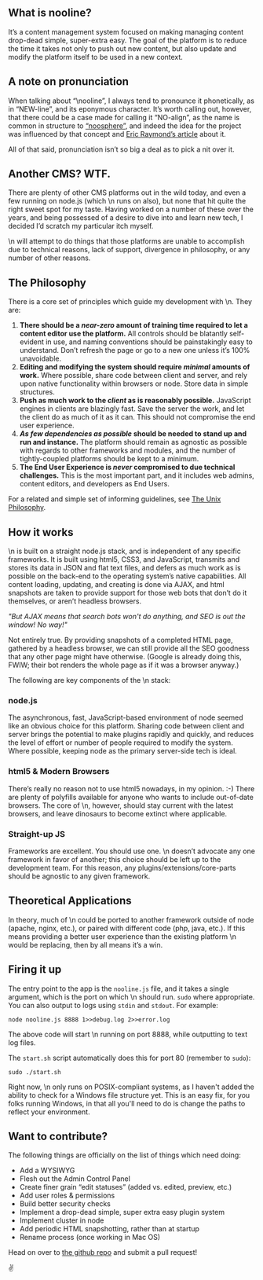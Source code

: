 ## What is nooline?

It’s a content management system focused on making managing content
drop-dead simple, super-extra easy. The goal of the platform is to
reduce the time it takes not only to push out new content, but also
update and modify the platform itself to be used in a new context.

## A note on pronunciation

When talking about “\\nooline”, I always tend to pronounce it
phonetically, as in “NEW-line”, and its eponymous character. It’s worth
calling out, however, that there could be a case made for calling it
“NO-align”, as the name is common in structure to [“noosphere”][], and
indeed the idea for the project was influenced by that concept and [Eric
Raymond’s article][] about it.

All of that said, pronunciation isn’t so big a deal as to pick a nit
over it.

## Another CMS? WTF.

There are plenty of other CMS platforms out in the wild today, and even
a few running on node.js (which \\n runs on also), but none that hit
quite the right sweet spot for my taste. Having worked on a number of
these over the years, and being possessed of a desire to dive into and
learn new tech, I decided I’d scratch my particular itch myself.

\\n will attempt to do things that those platforms are unable to
accomplish due to technical reasons, lack of support, divergence in
philosophy, or any number of other reasons.

## The Philosophy

There is a core set of principles which guide my development with \\n.
They are:

1.  **There should be a *near-zero* amount of training time required to
let a content editor use the platform.** All controls should be
blatantly self-evident in use, and naming conventions should be
painstakingly easy to understand. Don’t refresh the page or go to a
new one unless it’s 100% unavoidable.
2.  **Editing and modifying the system should require *minimal* amounts
of work.** Where possible, share code between client and server, and
rely upon native functionality within browsers or node. Store data
in simple structures.
3.  **Push as much work to the *client* as is reasonably possible.**
JavaScript engines in clients are blazingly fast. Save the server
the work, and let the client do as much of it as it can. This should
not compromise the end user experience.
4.  ***As few dependencies as possible* should be needed to stand up and
run and instance.** The platform should remain as agnostic as
possible with regards to other frameworks and modules, and the
number of tightly-coupled platforms should be kept to a minimum.
5.  **The End User Experience is *never* compromised to due technical
challenges.** This is the most important part, and it includes web
admins, content editors, and developers as End Users.

For a related and simple set of informing guidelines, see [The Unix
Philosophy][].

## How it works

\\n is built on a straight node.js stack, and is independent of any
specific frameworks. It is built using html5, CSS3, and JavaScript,
transmits and stores its data in JSON and flat text files, and defers as
much work as is possible on the back-end to the operating system’s
native capabilities. All content loading, updating, and creating is done
via AJAX, and html snapshots are taken to provide support for those web
bots that don’t do it themselves, or aren’t headless browsers.

*"But AJAX means that search bots won't do anything, and SEO is out the window!  No way!"*

Not entirely true.  By providing snapshots of a completed HTML page, gathered by a headless browser, we can still provide all the SEO goodness that any other page might have otherwise.  (Google is already doing this, FWIW; their bot renders the whole page as if it was a browser anyway.)

The following are key components of the \\n stack:

### node.js

The asynchronous, fast, JavaScript-based environment of node seemed like
an obvious choice for this platform. Sharing code between client and
server brings the potential to make plugins rapidly and quickly, and
reduces the level of effort or number of people required to modify the
system. Where possible, keeping node as the primary server-side tech is
ideal.

### html5 & Modern Browsers

There’s really no reason not to use html5 nowadays, in my opinion. :-)
There are plenty of polyfills available for anyone who wants to include
out-of-date browsers. The core of \\n, however, should stay current with
the latest browsers, and leave dinosaurs to become extinct where
applicable.

### Straight-up JS

Frameworks are excellent. You should use one. \\n doesn’t advocate any
one framework in favor of another; this choice should be left up to the
development team. For this reason, any plugins/extensions/core-parts
should be agnostic to any given framework.

## Theoretical Applications

In theory, much of \\n could be ported to another framework outside of
node (apache, nginx, etc.), or paired with different code (php, java,
etc.). If this means providing a better user experience than the
existing platform \\n would be replacing, then by all means it’s a win.

## Firing it up

The entry point to the app is the `nooline.js` file, and it takes a single argument, which is the port on which \\n should run.  `sudo` where appropriate.  You can also output to logs using `stdin` and `stdout`.  For example:

    node nooline.js 8888 1>>debug.log 2>>error.log

The above code will start \n running on port 8888, while outputting to text log files.

The `start.sh` script automatically does this for port 80 (remember to `sudo`):

    sudo ./start.sh

Right now, \\n only runs on POSIX-compliant systems, as I haven't added the ability to check for a Windows file structure yet.  This is an easy fix, for you folks running Windows, in that all you'll need to do is change the paths to reflect your environment.

## Want to contribute?

The following things are officially on the list of things which need
doing:
-   Add a WYSIWYG
-   Flesh out the Admin Control Panel
-   Create finer grain “edit statuses” (added vs. edited, preview, etc.)
-   Add user roles & permissions
-   Build better security checks
-   Implement a drop-dead simple, super extra easy plugin system
-   Implement cluster in node
-   Add periodic HTML snapshotting, rather than at startup
-   Rename process (once working in Mac OS)

Head on over to [the github repo][] and submit a pull request!

✌

[“noosphere”]: http://en.wikipedia.org/wiki/Noosphere
[Eric Raymond’s article]: http://www.catb.org/~esr/writings/homesteading/homesteading/
[The Unix Philosophy]: http://en.wikipedia.org/wiki/Unix_philosophy
[the github repo]: https://github.com/StrictlySkyler/nooline
